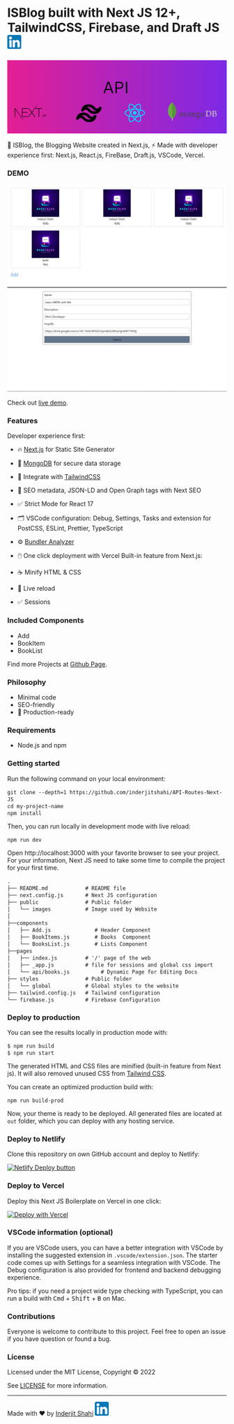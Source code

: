 # ISBlog built with Next JS 12+, TailwindCSS, Firebase, and Draft JS [![LinkedIn](/public/images/linkedin.png)](https://www.linkedin.com/in/inderjit-shahi-b9880a201/)

<p align="center">
  <a href="https://api-routes-next-js-sepia.vercel.app/"><img src="public/images/ISDocBanner.png" alt="Website banner"></a>
</p>

🚀 ISBlog, the Blogging Website created in Next.js, ⚡️ Made with developer experience first: Next.js, React.js, FireBase, Draft.js, VSCode, Vercel.


### DEMO

[![ISDoc Banner](/public/images//merged.jpg)](https://api-routes-next-js-sepia.vercel.app/)

Check out [live demo](https://api-routes-next-js-sepia.vercel.app/).

### Features

Developer experience first:

- 🔥 [Next.js](https://nextjs.org) for Static Site Generator
- 🏪 [MongoDB](https://www.mongodb.com/) for secure data storage
- 🎨 Integrate with [TailwindCSS](https://tailwindcss.com/)
- 🤖 SEO metadata, JSON-LD and Open Graph tags with Next SEO
- ✅ Strict Mode for  React 17
- 🗂 VSCode configuration: Debug, Settings, Tasks and extension for PostCSS, ESLint, Prettier, TypeScript
- ⚙️ [Bundler Analyzer](https://www.npmjs.com/package/@next/bundle-analyzer)
- 🖱️ One click deployment with Vercel
Built-in feature from Next.js:

- ☕ Minify HTML & CSS
- 💨 Live reload
- ✅ Sessions

### Included Components

- Add
- BookItem
- BookList

Find more Projects at [Github Page](https://github.com/inderjitshahi).

### Philosophy

- Minimal code
- SEO-friendly
- 🚀 Production-ready



### Requirements

- Node.js and npm

### Getting started

Run the following command on your local environment:

```
git clone --depth=1 https://github.com/inderjitshahi/API-Routes-Next-JS
cd my-project-name
npm install
```

Then, you can run locally in development mode with live reload:

```
npm run dev
```

Open http://localhost:3000 with your favorite browser to see your project. For your information, Next JS need to take some time to compile the project for your first time.

```
.
├── README.md            # README file
├── next.config.js       # Next JS configuration
├── public               # Public folder
│   └── images           # Image used by Website
│           
├──components
│   ├── Add.js              # Header Component
│   ├── BookItems.js        # Books  Component
│   └── BooksList.js        # Lists Component
├──pages
│   ├── index.js         # '/' page of the web
│   ├── _app.js          # file for sessions and global css import
│   └── api/books.js          # Dynamic Page for Editing Docs
├── styles               # Public folder
│   └── global           # Global styles to the website
├── tailwind.config.js   # Tailwind configuration
└── firebase.js          # Firebase Configuration
```

### Deploy to production

You can see the results locally in production mode with:

```
$ npm run build
$ npm run start
```

The generated HTML and CSS files are minified (built-in feature from Next js). It will also removed unused CSS from [Tailwind CSS](https://tailwindcss.com).

You can create an optimized production build with:

```
npm run build-prod
```

Now, your theme is ready to be deployed. All generated files are located at `out` folder, which you can deploy with any hosting service.

### Deploy to Netlify

Clone this repository on own GitHub account and deploy to Netlify:

[![Netlify Deploy button](https://www.netlify.com/img/deploy/button.svg)](https://app.netlify.com/start/deploy?repository=https://github.com/ixartz/Next-JS-Landing-Page-Starter-Template)

### Deploy to Vercel

Deploy this Next JS Boilerplate on Vercel in one click:

[![Deploy with Vercel](https://vercel.com/button)](https://vercel.com/new/git/external?repository-url=https%3A%2F%2Fgithub.com%2Fixartz%2FNext-JS-Landing-Page-Starter-Template)

### VSCode information (optional)

If you are VSCode users, you can have a better integration with VSCode by installing the suggested extension in `.vscode/extension.json`. The starter code comes up with Settings for a seamless integration with VSCode. The Debug configuration is also provided for frontend and backend debugging experience.

Pro tips: if you need a project wide type checking with TypeScript, you can run a build with <kbd>Cmd</kbd> + <kbd>Shift</kbd> + <kbd>B</kbd> on Mac.

### Contributions

Everyone is welcome to contribute to this project. Feel free to open an issue if you have question or found a bug.

### License

Licensed under the MIT License, Copyright © 2022

See [LICENSE](LICENSE) for more information.

---

Made with ♥ by [Inderjit Shahi](https://port-folio-vxwv.vercel.app/) [![LinkedIn](/public/images//linkedin.png)](https://www.linkedin.com/in/inderjit-shahi-b9880a201/)
